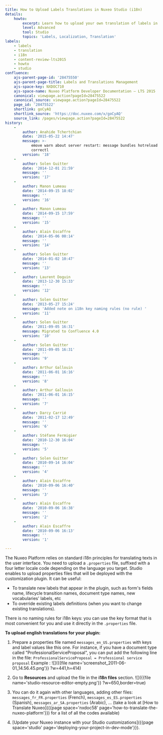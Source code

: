 ```yaml
---
title: How to Upload Labels Translations in Nuxeo Studio (i18n)
details:
    howto:
        excerpt: Learn how to upload your own translation of labels in Nuxeo Studio.
        level: Advanced
        tool: Studio
        topics: 'Labels, Localization, Translation'
labels:
    - labels
    - translation
    - i18n
    - content-review-lts2015
    - howto
    - studio
confluence:
    ajs-parent-page-id: '28475550'
    ajs-parent-page-title: Labels and Translations Management
    ajs-space-key: NXDOC710
    ajs-space-name: Nuxeo Platform Developer Documentation — LTS 2015
    canonical: viewpage.action?pageId=28475522
    canonical_source: viewpage.action?pageId=28475522
    page_id: '28475522'
    shortlink: goCyAQ
    shortlink_source: 'https://doc.nuxeo.com/x/goCyAQ'
    source_link: /pages/viewpage.action?pageId=28475522
history:
    - 
        author: Anahide Tchertchian
        date: '2015-05-22 14:47'
        message: >-
            emove warn about server restart: message bundles hotreload does work
            correctl
        version: '18'
    - 
        author: Solen Guitter
        date: '2014-12-01 21:59'
        message: ''
        version: '17'
    - 
        author: Manon Lumeau
        date: '2014-09-15 18:02'
        message: ''
        version: '16'
    - 
        author: Manon Lumeau
        date: '2014-09-15 17:59'
        message: ''
        version: '15'
    - 
        author: Alain Escaffre
        date: '2014-05-06 00:14'
        message: ''
        version: '14'
    - 
        author: Solen Guitter
        date: '2014-01-02 10:47'
        message: ''
        version: '13'
    - 
        author: Laurent Doguin
        date: '2013-12-30 15:33'
        message: ''
        version: '12'
    - 
        author: Solen Guitter
        date: '2013-05-27 15:24'
        message: 'Added note on i18n key naming rules (no rule) '
        version: '11'
    - 
        author: Solen Guitter
        date: '2011-09-05 16:31'
        message: Migrated to Confluence 4.0
        version: '10'
    - 
        author: Solen Guitter
        date: '2011-09-05 16:31'
        message: ''
        version: '9'
    - 
        author: Arthur Gallouin
        date: '2011-06-01 16:16'
        message: ''
        version: '8'
    - 
        author: Arthur Gallouin
        date: '2011-06-01 16:15'
        message: ''
        version: '7'
    - 
        author: Darcy Carrié
        date: '2011-02-17 12:49'
        message: ''
        version: '6'
    - 
        author: Stéfane Fermigier
        date: '2010-12-30 16:04'
        message: ''
        version: '5'
    - 
        author: Solen Guitter
        date: '2010-09-14 16:04'
        message: ''
        version: '4'
    - 
        author: Alain Escaffre
        date: '2010-09-06 16:40'
        message: ''
        version: '3'
    - 
        author: Alain Escaffre
        date: '2010-09-06 16:38'
        message: ''
        version: '2'
    - 
        author: Alain Escaffre
        date: '2010-09-06 16:13'
        message: ''
        version: '1'

---
```

The Nuxeo Platform relies on standard i18n principles for translating texts in the user interface. You need to upload a `.properties` file, suffixed with a four letter locale code depending on the language you target. Studio enables to upload properties files that will be deployed with the customization plugin. It can be useful:

*   To translate new labels that appear in the plugin, such as form's fields name, lifecycle transition names, document type names, new vocabularies' labels, etc
*   To override existing labels definitions (when you want to change existing translations).

There is no naming rules for i18n keys: you can use the key format that is most convenient for you and use it directly in the `.properties` file.

**To upload english translations for your plugin:**

1.  Prepare a properties file named `messages_en_US.properties` with keys and label values like this one. For instance, if you have a document type called "ProfessionalServiceProposal", you can put add the following line in the file:
    `ProfessionalServiceProposal = Professional service proposal`
    Example :
    ![]({{file name='screenshot_2011-06-01_14.56.45.png'}} ?w=441,h=414)
2.  Go to **Resources** and upload the file in the **i18n files** section.
    ![]({{file name='studio-resource-editor-empty.png'}} ?w=650,border=true)
3.  You can do it again with other languages, adding other files: `messages_fr_FR.properties` (French), `messages_es_ES.properties` (Spanish), `messages_ar_SA.properties` (Arabic), ... (take a look at [How to Translate Nuxeo]({{page space='nxdoc58' page='how-to-translate-the-nuxeo-platform'}}) for a list of all the codes available)
4.  [Update your Nuxeo instance with your Studio customizations]({{page space='studio' page='deploying-your-project-in-dev-mode'}}).

    &nbsp;
